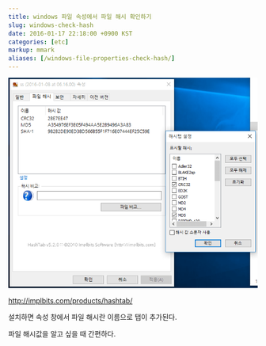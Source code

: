 ```yaml
---
title: windows 파일 속성에서 파일 해시 확인하기
slug: windows-check-hash
date: 2016-01-17 22:18:00 +0900 KST
categories: [etc]
markup: mmark
aliases: [/windows-file-properties-check-hash/]
---
```


![HashTab](hashtab.png)

<http://implbits.com/products/hashtab/>

설치하면 속성 창에서 파일 해시란 이름으로 탭이 추가된다.

파일 해시값을 알고 싶을 때 간편하다.
